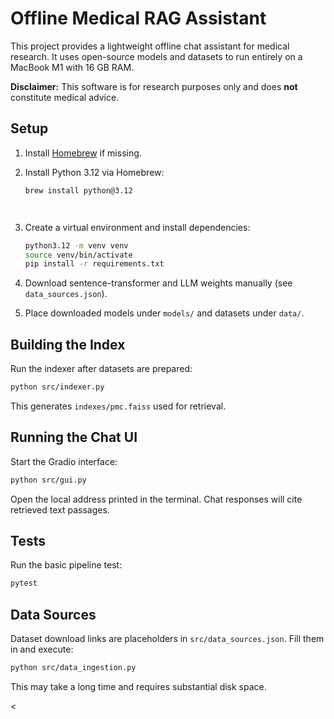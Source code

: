 # Offline Medical RAG Assistant






This project provides a lightweight offline chat assistant for medical research. It uses open-source models and datasets to run entirely on a MacBook M1 with 16 GB RAM.






**Disclaimer:** This software is for research purposes only and does **not** constitute medical advice.

## Setup
1. Install [Homebrew](https://brew.sh/) if missing.





2. Install Python 3.12 via Homebrew:
   ```bash
   brew install python@3.12




   ```
3. Create a virtual environment and install dependencies:
   ```bash
   python3.12 -m venv venv
   source venv/bin/activate
   pip install -r requirements.txt
   ```




4. Download sentence-transformer and LLM weights manually (see `data_sources.json`).
5. Place downloaded models under `models/` and datasets under `data/`.


## Building the Index
Run the indexer after datasets are prepared:
```bash
python src/indexer.py
```
This generates `indexes/pmc.faiss` used for retrieval.

## Running the Chat UI
Start the Gradio interface:
```bash
python src/gui.py
```
Open the local address printed in the terminal. Chat responses will cite retrieved text passages.

## Tests
Run the basic pipeline test:

```bash
pytest
```



## Data Sources
Dataset download links are placeholders in `src/data_sources.json`. Fill them in and execute:
```bash
python src/data_ingestion.py
```
This may take a long time and requires substantial disk space.




<




